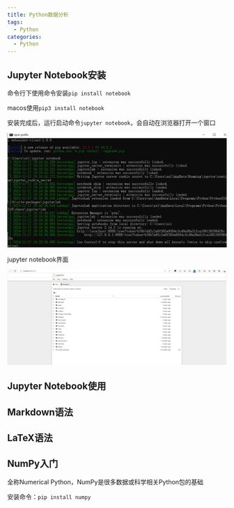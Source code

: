 ```yaml
---
title: Python数据分析
tags:
  - Python
categories:
  - Python
---
```


## Jupyter Notebook安装

命令行下使用命令安装`pip install notebook`

macos使用`pip3 install notebook`

安装完成后，运行启动命令`jupyter notebook`，会自动在浏览器打开一个窗口

![img](Python数据分析.assets/image-1731849551410.png)

jupyter notebook界面

![img](Python数据分析.assets/image-1731849555483.png)

## Jupyter Notebook使用



## Markdown语法



## LaTeX语法



## NumPy入门

全称Numerical Python，NumPy是很多数据或科学相关Python包的基础

安装命令：`pip install numpy`